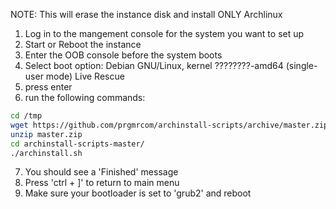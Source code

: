NOTE: This will erase the instance disk and install ONLY Archlinux

1) Log in to the mangement console for the system you want to set up  
2) Start or Reboot the instance  
3) Enter the OOB console before the system boots  
4) Select boot option: Debian GNU/Linux, kernel ????????-amd64 (single-user mode) Live Rescue  
5) press enter  
6) run the following commands:  

``` bash
cd /tmp
wget https://github.com/prgmrcom/archinstall-scripts/archive/master.zip
unzip master.zip
cd archinstall-scripts-master/
./archinstall.sh
```

7) You should see a 'Finished' message  
8) Press 'ctrl + ]' to return to main menu  
9) Make sure your bootloader is set to 'grub2' and reboot  
